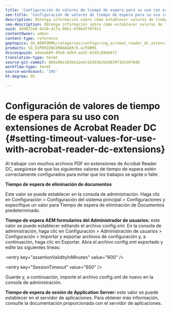 ```yaml
---
title: 'Configuración de valores de tiempo de espera para su uso con extensiones de Acrobat Reader DC '
seo-title: 'Configuración de valores de tiempo de espera para su uso con extensiones de Acrobat Reader DC '
description: Obtenga información sobre cómo establecer valores de tiempo de espera para su uso con extensiones de Acrobat Reader DC.
seo-description: Obtenga información sobre cómo establecer valores de tiempo de espera para su uso con extensiones de Acrobat Reader DC.
uuid: d6d072a0-0a30-417a-98b1-df8b4ff8f911
contentOwner: admin
content-type: reference
geptopics: SG_AEMFORMS/categories/configuring_acrobat_reader_dc_extensions
products: SG_EXPERIENCEMANAGER/6.4/FORMS
discoiquuid: a9aeeb89-45e9-4d5d-aa25-8145c89b64f2
translation-type: tm+mt
source-git-commit: d04e08e105bba2e6c92d93bcb58839f1b5307bd8
workflow-type: tm+mt
source-wordcount: '195'
ht-degree: 0%

---
```



# Configuración de valores de tiempo de espera para su uso con extensiones de Acrobat Reader DC {#setting-timeout-values-for-use-with-acrobat-reader-dc-extensions}

Al trabajar con muchos archivos PDF en extensiones de Acrobat Reader DC, asegúrese de que los siguientes valores de tiempo de espera estén correctamente configurados para evitar que los trabajos se agote o falle:

**Tiempo de espera de eliminación de documentos**

Este valor se puede establecer en la consola de administración. Haga clic en Configuración > Configuración del sistema principal > Configuraciones y especifique un valor para Tiempo de espera de eliminación de Documentos predeterminado.

**Tiempo de espera AEM formularios del Administrador de usuarios:** este valor se puede establecer editando el archivo config.xml. En la consola de administración, haga clic en Configuración > Administración de usuarios > Configuración > Importar y exportar archivos de configuración y, a continuación, haga clic en Exportar. Abra el archivo config.xml exportado y edite las siguientes líneas:

&lt;entry key=&quot;assertionValidityInMinutes&quot; value=&quot;600&quot; />

&lt;entry key=&quot;SessionTimeout&quot; value=&quot;600&quot; />

Guarde y, a continuación, importe el archivo config.xml de nuevo en la consola de administración.

**Tiempo de espera de sesión de Application Server:** este valor se puede establecer en el servidor de aplicaciones. Para obtener más información, consulte la documentación proporcionada con el servidor de aplicaciones.
